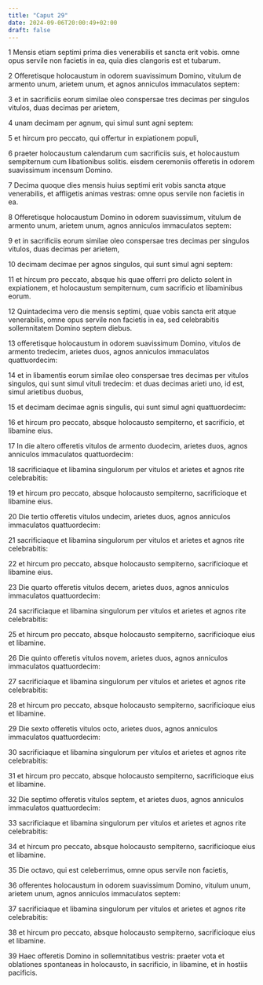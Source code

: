 ```yaml
---
title: "Caput 29"
date: 2024-09-06T20:00:49+02:00
draft: false
---
```



1 Mensis etiam septimi prima dies venerabilis et sancta erit vobis. omne opus servile non facietis in ea, quia dies clangoris est et tubarum.

2 Offeretisque holocaustum in odorem suavissimum Domino, vitulum de armento unum, arietem unum, et agnos anniculos immaculatos septem:

3 et in sacrificiis eorum similae oleo conspersae tres decimas per singulos vitulos, duas decimas per arietem,

4 unam decimam per agnum, qui simul sunt agni septem:

5 et hircum pro peccato, qui offertur in expiationem populi,

6 praeter holocaustum calendarum cum sacrificiis suis, et holocaustum sempiternum cum libationibus solitis. eisdem ceremoniis offeretis in odorem suavissimum incensum Domino.

7 Decima quoque dies mensis huius septimi erit vobis sancta atque venerabilis, et affligetis animas vestras: omne opus servile non facietis in ea.

8 Offeretisque holocaustum Domino in odorem suavissimum, vitulum de armento unum, arietem unum, agnos anniculos immaculatos septem:

9 et in sacrificiis eorum similae oleo conspersae tres decimas per singulos vitulos, duas decimas per arietem,

10 decimam decimae per agnos singulos, qui sunt simul agni septem:

11 et hircum pro peccato, absque his quae offerri pro delicto solent in expiationem, et holocaustum sempiternum, cum sacrificio et libaminibus eorum.

12 Quintadecima vero die mensis septimi, quae vobis sancta erit atque venerabilis, omne opus servile non facietis in ea, sed celebrabitis sollemnitatem Domino septem diebus.

13 offeretisque holocaustum in odorem suavissimum Domino, vitulos de armento tredecim, arietes duos, agnos anniculos immaculatos quattuordecim:

14 et in libamentis eorum similae oleo conspersae tres decimas per vitulos singulos, qui sunt simul vituli tredecim: et duas decimas arieti uno, id est, simul arietibus duobus,

15 et decimam decimae agnis singulis, qui sunt simul agni quattuordecim:

16 et hircum pro peccato, absque holocausto sempiterno, et sacrificio, et libamine eius.

17 In die altero offeretis vitulos de armento duodecim, arietes duos, agnos anniculos immaculatos quattuordecim:

18 sacrificiaque et libamina singulorum per vitulos et arietes et agnos rite celebrabitis:

19 et hircum pro peccato, absque holocausto sempiterno, sacrificioque et libamine eius.

20 Die tertio offeretis vitulos undecim, arietes duos, agnos anniculos immaculatos quattuordecim:

21 sacrificiaque et libamina singulorum per vitulos et arietes et agnos rite celebrabitis:

22 et hircum pro peccato, absque holocausto sempiterno, sacrificioque et libamine eius.

23 Die quarto offeretis vitulos decem, arietes duos, agnos anniculos immaculatos quattuordecim:

24 sacrificiaque et libamina singulorum per vitulos et arietes et agnos rite celebrabitis:

25 et hircum pro peccato, absque holocausto sempiterno, sacrificioque eius et libamine.

26 Die quinto offeretis vitulos novem, arietes duos, agnos anniculos immaculatos quattuordecim:

27 sacrificiaque et libamina singulorum per vitulos et arietes et agnos rite celebrabitis:

28 et hircum pro peccato, absque holocausto sempiterno, sacrificioque eius et libamine.

29 Die sexto offeretis vitulos octo, arietes duos, agnos anniculos immaculatos quattuordecim:

30 sacrificiaque et libamina singulorum per vitulos et arietes et agnos rite celebrabitis:

31 et hircum pro peccato, absque holocausto sempiterno, sacrificioque eius et libamine.

32 Die septimo offeretis vitulos septem, et arietes duos, agnos anniculos immaculatos quattuordecim:

33 sacrificiaque et libamina singulorum per vitulos et arietes et agnos rite celebrabitis:

34 et hircum pro peccato, absque holocausto sempiterno, sacrificioque eius et libamine.

35 Die octavo, qui est celeberrimus, omne opus servile non facietis,

36 offerentes holocaustum in odorem suavissimum Domino, vitulum unum, arietem unum, agnos anniculos immaculatos septem:

37 sacrificiaque et libamina singulorum per vitulos et arietes et agnos rite celebrabitis:

38 et hircum pro peccato, absque holocausto sempiterno, sacrificioque eius et libamine.

39 Haec offeretis Domino in sollemnitatibus vestris: praeter vota et oblationes spontaneas in holocausto, in sacrificio, in libamine, et in hostiis pacificis.

